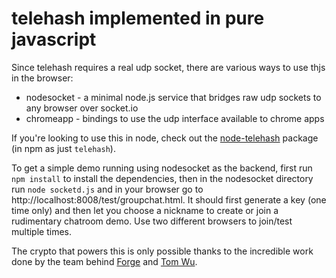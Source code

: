 telehash implemented in pure javascript
=======================================

Since telehash requires a real udp socket, there are various ways to use thjs in the browser:

* nodesocket - a minimal node.js service that bridges raw udp sockets to any browser over socket.io
* chromeapp - bindings to use the udp interface available to chrome apps

If you're looking to use this in node, check out the [node-telehash](https://github.com/telehash/node-telehash) package (in npm as just `telehash`).

To get a simple demo running using nodesocket as the backend, first run `npm install` to install the dependencies, then in the nodesocket directory run `node socketd.js` and in your browser go to http://localhost:8008/test/groupchat.html.  It should first generate a key (one time only) and then let you choose a nickname to create or join a rudimentary chatroom demo.  Use two different browsers to join/test multiple times.

The crypto that powers this is only possible thanks to the incredible work done by the team behind [Forge](https://github.com/digitalbazaar/forge) and [Tom Wu](http://www-cs-students.stanford.edu/~tjw/).
